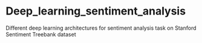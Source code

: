 # Deep_learning_sentiment_analysis
Different deep learning architectures for sentiment analysis task on Stanford Sentiment Treebank dataset
